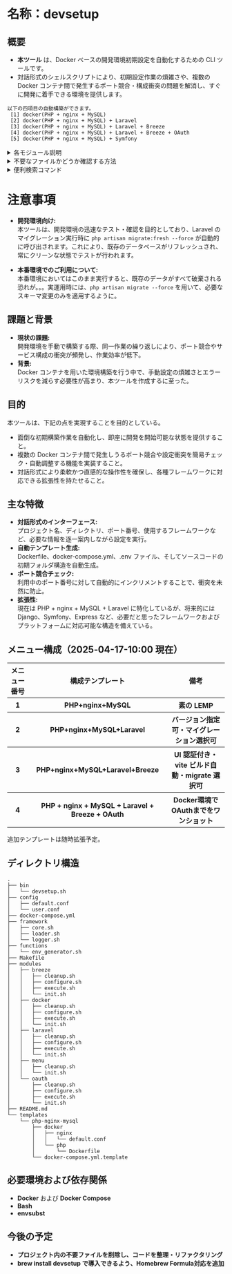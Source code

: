 # 名称：devsetup

## 概要
- **本ツール** は、Docker ベースの開発環境初期設定を自動化するための CLI ツールです。
- 対話形式のシェルスクリプトにより、初期設定作業の煩雑さや、複数の Docker コンテナ間で発生するポート競合・構成衝突の問題を解消し、すぐに開発に着手できる環境を提供します。

```
以下の四項目の自動構築ができます。
 [1] docker(PHP + nginx + MySQL)
 [2] docker(PHP + nginx + MySQL) + Laravel
 [3] docker(PHP + nginx + MySQL) + Laravel + Breeze
 [4] docker(PHP + nginx + MySQL) + Laravel + Breeze + OAuth
 [5] docker(PHP + nginx + MySQL) + Symfony
```
<details>
<summary>各モジュール説明</summary>

<table>
<tr>
<th>モジュール</th><th>"menu"</th><th>"laravel"</th><th>"Symfony"</th><th>"docker"</th><th>"breeze"</th><th>"oauth"</th>
</tr>
<tr>
<th>【init.sh】</th>
<th>ディレクトリ作成・モジュールを有効化＆並び替え・有効構成をログ出力</th>
<th>Laravel を Docker コンテナ内にインストールする</th>
<th>コンテナ内に Symfony プロジェクト骨格を作成</th>
<th>Docker の設定ファイルをプロジェクトにコピーする</th>
<th>特に処理なし</th>
<th>特に処理なし</th>
</tr>
<tr>
<th>【configure.sh】</th>
<th>ファイルなし</th>
<th>特に処理なし</th>
<th>.env にデータベース接続やアプリ固有のシークレットを設定</th>
<th>ポート番号を聞いて .env と docker-compose.yml を生成</th>
<th>特に処理なし</th>
<th>Laravel に Google OAuth 認証をフル自動で設定</th>
</tr>
<tr>
<th>【execute.sh】</th>
<th>ファイルなし</th>
<th>Laravel の初期化を Docker コンテナ内で実行する</th>
<th>Doctrine のマイグレーション実行と開発サーバ起動</th>
<th>Docker コンテナを一度止めてから、改めてビルドして起動</th>
<th>Laravel Breeze をコンテナ内でインストール＆ビルドし、ログインUIを使える状態にまで一括セットアップ</th>
<th>OAuth（Googleログイン）を使うために、Socialite をインストールし、Laravel を再起動＆キャッシュクリア</th>
</tr>
<tr>
<th>【cleanup.sh】</th>
<th>特に処理なし</th>
<th>特に処理なし</th>
<th>特に処理なし</th>
<th>特に処理なし</th>
<th>特に処理なし</th>
<th>特に処理なし</th>
</tr>
</table>

</details>

<details>
<summary>不要なファイルかどうか確認する方法</summary>

## １. 参照検索：スクリプト内で使われているか調べる
grep -R "<対象>" -n modules/       # モジュール

grep -R "<対象>" -n functions/     # 汎用関数

grep -R "<対象>" -n .              # 全体


## ２. テンプレート＆コピー元との差分確認
diff -r "templates/<テンプレート相対パス>/" "<コピー先ディレクトリ>/"


## ３. Git 履歴調査：いつ追加されたかを確認
git log --pretty=oneline -- "<対象>"


## ４. 一時リネームして実行フローをテスト
mv "<対象>" "{対象}_bak"

bin/devsetup.sh init   # または関連サブコマンドを一巡
### → エラーなしなら safe to delete

## ５. .env／docker-compose テンプレート差分確認
diff "templates/<envテンプレート>" ".env"

diff "templates/<composeテンプレート>" "docker-compose.yml.template"

diff "templates/<composeテンプレート>" "docker-compose.yml"

## ６. テストカバレッジ（PHP＋PHPUnit の例）
### coverage レポート生成
./vendor/bin/phpunit --coverage-html coverage/
### coverage/html/index.html をブラウザで確認


## ７. 一時退避＆モニタリング：問題なければ本削除
mkdir -p backup_unused

mv "<対象>" backup_unused/
### 数日運用して異常なければ永久削除
</details>

<details>
<summary>便利検索コマンド</summary>
<table>
<tr>
<th colspan="2">grep -R "検索したいワード" -n "検索したいディレクトリ"</th>
</tr>
<tr>
<th>grep</th><th>指定した文字列をファイルの中から検索するコマンド</th>
<tr>
<tr>
<th>-R</th><th>再帰的にディレクトリ配下のすべてのファイルを対象に検索</th>
</tr>
<tr>
<th>-n</th><th>マッチした行の行番号も表示するオプション</th>
</tr>
<tr>
<th>modules</th><th>検索対象のディレクトリ（書かなくてもOK)</th>
</tr>
</table>
</details>

# 注意事項

- **開発環境向け:**  
  本ツールは、開発環境の迅速なテスト・確認を目的としており、Laravel のマイグレーション実行時に `php artisan migrate:fresh --force` が自動的に呼び出されます。これにより、既存のデータベースがリフレッシュされ、常にクリーンな状態でテストが行われます。

- **本番環境でのご利用について:**  
  本番環境においてはこのまま実行すると、既存のデータがすべて破棄される恐れが。。。実運用時には、`php artisan migrate --force` を用いて、必要なスキーマ変更のみを適用するように。



## 課題と背景
- **現状の課題:**  
  開発環境を手動で構築する際、同一作業の繰り返しにより、ポート競合やサービス構成の衝突が頻発し、作業効率が低下。
- **背景:**  
  Docker コンテナを用いた環境構築を行う中で、手動設定の煩雑さとエラーリスクを減らす必要性が高まり、本ツールを作成するに至った。

## 目的
本ツールは、下記の点を実現することを目的としている。
- 面倒な初期構築作業を自動化し、即座に開発を開始可能な状態を提供すること。
- 複数の Docker コンテナ間で発生しうるポート競合や設定衝突を簡易チェック・自動調整する機能を実装すること。
- 対話形式により柔軟かつ直感的な操作性を確保し、各種フレームワークに対応できる拡張性を持たせること。

## 主な特徴
- **対話形式のインターフェース:**  
  プロジェクト名、ディレクトリ、ポート番号、使用するフレームワークなど、必要な情報を逐一案内しながら設定を実行。
- **自動テンプレート生成:**  
  Dockerfile、docker-compose.yml、.env ファイル、そしてソースコードの初期フォルダ構造を自動生成。
- **ポート競合チェック:**  
  利用中のポート番号に対して自動的にインクリメントすることで、衝突を未然に防止。
- **拡張性:**  
  現在は PHP + nginx + MySQL + Laravel に特化しているが、将来的には Django、Symfony、Express など、必要だと思ったフレームワークおよびプラットフォームに対応可能な構造を備えている。

## メニュー構成（2025‑04-17-10:00 現在）
<table>
<tr>
<th>メニュー番号</th><th>構成テンプレート</th><th>備考</th>
</tr>
<tr>
<th>1</th><th>PHP+nginx+MySQL</th><th>素の LEMP</th>
</tr>
<tr>
<th>2</th><th>PHP+nginx+MySQL+Laravel  </th><th>バージョン指定可・マイグレーション選択可</th>
</tr>
<tr>
<th>3</th><th>PHP+nginx+MySQL+Laravel+Breeze</th><th>UI 認証付き・vite ビルド自動・migrate 選択可</th>
</tr>
<tr>
<th>4</th><th>PHP + nginx + MySQL + Laravel + Breeze + OAuth</th><th>Docker環境でOAuthまでをワンショット</th>
</tr>
</table>

追加テンプレートは随時拡張予定。


## ディレクトリ構造
```
.
├── bin
│   └── devsetup.sh
├── config
│   ├── default.conf
│   └── user.conf
├── docker-compose.yml
├── framework
│   ├── core.sh
│   ├── loader.sh
│   └── logger.sh
├── functions
│   └── env_generator.sh
├── Makefile
├── modules
│   ├── breeze
│   │   ├── cleanup.sh
│   │   ├── configure.sh
│   │   ├── execute.sh
│   │   └── init.sh
│   ├── docker
│   │   ├── cleanup.sh
│   │   ├── configure.sh
│   │   ├── execute.sh
│   │   └── init.sh
│   ├── laravel
│   │   ├── cleanup.sh
│   │   ├── configure.sh
│   │   ├── execute.sh
│   │   └── init.sh
│   ├── menu
│   │   ├── cleanup.sh
│   │   └── init.sh
│   └── oauth
│       ├── cleanup.sh
│       ├── configure.sh
│       ├── execute.sh
│       └── init.sh
├── README.md
└── templates
    └── php-nginx-mysql
        ├── docker
        │   ├── nginx
        │   │   └── default.conf
        │   └── php
        │       └── Dockerfile
        └── docker-compose.yml.template
```



## 必要環境および依存関係
- **Docker** および **Docker Compose**
- **Bash** 
- **envsubst**

## 今後の予定
- **プロジェクト内の不要ファイルを削除し、コードを整理・リファクタリング**
- **brew install devsetup で導入できるよう、Homebrew Formula対応を追加**